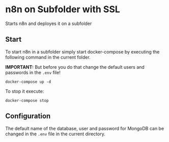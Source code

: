 # n8n on Subfolder with SSL

Starts n8n and deployes it on a subfolder


## Start

To start n8n in a subfolder simply start docker-compose by executing the following
command in the current folder.


**IMPORTANT:** But before you do that change the default users and passwords in the `.env` file!

```
docker-compose up -d
```

To stop it execute:

```
docker-compose stop
```

## Configuration

The default name of the database, user and password for MongoDB can be changed in the `.env` file in the current directory.
